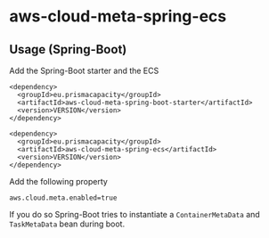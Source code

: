 # aws-cloud-meta-spring-ecs

## Usage (Spring-Boot)

Add the Spring-Boot starter and the ECS
```
<dependency>
  <groupId>eu.prismacapacity</groupId>
  <artifactId>aws-cloud-meta-spring-boot-starter</artifactId>
  <version>VERSION</version>
</dependency>

<dependency>
  <groupId>eu.prismacapacity</groupId>
  <artifactId>aws-cloud-meta-spring-ecs</artifactId>
  <version>VERSION</version>
</dependency>
```

Add the following property
```
aws.cloud.meta.enabled=true
```

If you do so Spring-Boot tries to instantiate a `ContainerMetaData` and `TaskMetaData` bean during boot.